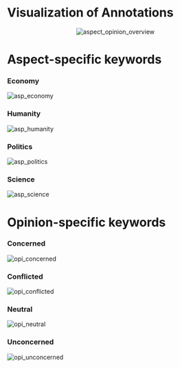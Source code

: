 # Visualization of Annotations

<p align="center">
<img src="./image/aspect_opinion_overview.png" alt="aspect_opinion_overview">
</p>

# Aspect-specific keywords
<p align="center"><H3>Economy</H3>
<img src="./image/asp_economy.png" alt="asp_economy">
</p>

<p align="center"><H3>Humanity</H3>
<img src="./image/asp_humanity.png" alt="asp_humanity">
</p>

<p align="center"><H3>Politics</H3>
<img src="./image/asp_politics.png" alt="asp_politics">
</p>

<p align="center"><H3>Science</H3>
<img src="./image/asp_science.png" alt="asp_science">
</p>


# Opinion-specific keywords
<p align="center"><H3>Concerned</H3>
<img src="./image/opi_concerned.png" alt="opi_concerned">
</p>

<p align="center"><H3>Conflicted</H3>
<img src="./image/opi_conflicted.png" alt="opi_conflicted">
</p>

<p align="center"><H3>Neutral</H3>
<img src="./image/opi_neutral.png" alt="opi_neutral">
</p>

<p align="center"><H3>Unconcerned</H3>
<img src="./image/opi_unconcerned.png" alt="opi_unconcerned">
</p>
